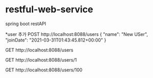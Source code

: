 # restful-web-service
spring boot
restAPI 


*user 추가
POST http://localhost:8088/users
{
"name": "New USer",
"joinDate": "2021-03-31T01:43:45.812+00:00"
}

GET http://localhost:8088/users

GET http://localhost:8088/users/1

GET http://localhost:8088/users/100